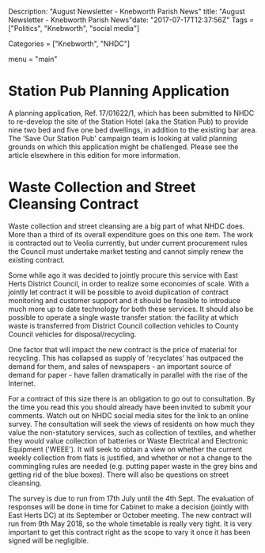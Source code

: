 
Description: "August Newsletter - Knebworth Parish News"
title: "August Newsletter - Knebworth Parish News"date: "2017-07-17T12:37:56Z"
Tags = ["Politics", "Knebworth", "social media"]

Categories = ["Knebworth", "NHDC"]

menu = "main"







# Station Pub Planning Application



A planning application, Ref. 17/01622/1, which has been submitted to NHDC to re-develop the site of the Station Hotel (aka the Station Pub) to provide nine two bed and five one bed dwellings, in addition to the existing bar area. The 'Save Our Station Pub' campaign team is looking at valid planning grounds on which this application might be challenged. Please see the article elsewhere in this edition for more information.



# Waste Collection and Street Cleansing Contract



Waste collection and street cleansing are a big part of what NHDC does. More than a third of its overall expenditure goes on this one item. The work is contracted out to Veolia currently, but under current procurement rules the Council must undertake market testing and cannot simply renew the existing contract.



Some while ago it was decided to jointly procure this service with East Herts District Council, in order to realize some economies of scale. With a jointly let contract it will be possible to avoid duplication of contract monitoring and customer support and it should be feasible to introduce much more up to date technology for both these services. It should also be possible to operate a single waste transfer station: the facility at which waste is transferred from District Council collection vehicles to County Council vehicles for disposal/recycling.



One factor that will impact the new contract is the price of material for recycling. This has collapsed as supply of 'recyclates' has outpaced the demand for them, and sales of newspapers - an important source of demand for paper - have fallen dramatically in parallel with the rise of the Internet.



For a contract of this size there is an obligation to go out to consultation. By the time you read this you should already have been invited to submit your comments. Watch out on NHDC social media sites for the link to an online survey. The consultation will seek the views of residents on how much they value the non-statutory services, such as collection of textiles, and whether they would value collection of batteries or Waste Electrical and Electronic Equipment ('WEEE'). It will seek to obtain a view on whether the current weekly collection from flats is justified, and whether or not a change to the commingling rules are needed (e.g. putting paper waste in the grey bins and getting rid of the blue boxes). There will also be questions on street cleansing.



The survey is due to run from 17th July until the 4th Sept. The evaluation of responses will be done in time for Cabinet to make a decision (jointly with East Herts DC) at its September or October meeting. The new contract will run from 9th May 2018, so the whole timetable is really very tight. It is very important to get this contract right as the scope to vary it once it has been signed will be negligible.

